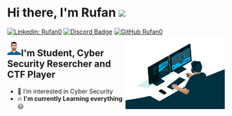 # Hi there, I'm Rufan <img src="https://raw.githubusercontent.com/Rufan0/readme/main/assets/Hi.gif" width="30px">

[![Linkedin: Rufan0](https://img.shields.io/badge/-Rufan0-blue?style=flat-square&logo=Linkedin&logoColor=white&link=https://www.linkedin.com/in/rufan-bayramzad%C9%99-80b6621a7/)](https://www.linkedin.com/in/rufan-bayramzad%C9%99-80b6621a7/)
[![Discord Badge](https://img.shields.io/badge/-0rufn-blue?style=flat-square&logo=Twitter&logoColor=white&link=https://twitter.com/0rufn?t=x4BwvUsDHNLXySGdgGK_LA&s=09)](https://twitter.com/0rufn?t=x4BwvUsDHNLXySGdgGK_LA&s=09)
[![GitHub Rufan0](https://img.shields.io/github/followers/Rufan0?label=follow&style=social)](https://github.com/Rufan0)
<img align='right' src="https://github.com/Rufan0/Rufan0/blob/main/assets/code.gif?raw=true" width="230">


<img align="left" width="32px" height="32px" alt="profile" src="https://github.com/Rufan0/Rufan0/blob/main/assets/86017408.jpg?raw=true" />


## I'm Student, Cyber Security Resercher and CTF Player



- 👀 I’m interested in Cyber Security
- :fire: **I'm currently Learning everything** :smiley:

<!---
Rufan0/Rufan0 is a ✨ special ✨ repository because its `README.md` (this file) appears on your GitHub profile.
You can click the Preview link to take a look at your changes.

--->
